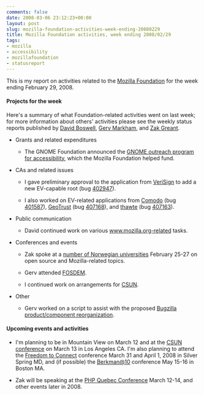 ```yaml
---
comments: false
date: 2008-03-06 23:12:23+00:00
layout: post
slug: mozilla-foundation-activities-week-ending-20080229
title: Mozilla Foundation activities, week ending 2008/02/29
tags:
- mozilla
- accessibility
- mozillafoundation
- statusreport
---
```


This is my report on activities related to the [Mozilla Foundation](http://www.mozillafoundation.org/) for the week ending February 29, 2008.


#### Projects for the week


Here's a summary of what Foundation-related activities went on last week; for more information about others' activities please see the weekly status reports published by [David Boswell](http://davidwboswell.wordpress.com/), [Gerv Markham](http://weblogs.mozillazine.org/gerv/), and [Zak Greant](http://zak.greant.com/).



	
  * Grants and related expenditures

	
    * The GNOME Foundation announced the [GNOME outreach program for accessibility](http://www.gnome.org/press/releases/gop-a11y.html), which the Mozilla Foundation helped fund.




	
  * CAs and related issues

	
    * I gave preliminary approval to the application from [VeriSign](http://www.mozilla.org/projects/security/certs/pending/#VeriSign) to add a new EV-capable root (bug [402947](https://bugzilla.mozilla.org/show_bug.cgi?id=402947)).

	
    * I also worked on EV-related applications from [Comodo](http://www.mozilla.org/projects/security/certs/pending/#Comodo) (bug [401587](https://bugzilla.mozilla.org/show_bug.cgi?id=401587)), [GeoTrust](http://www.mozilla.org/projects/security/certs/pending/#GeoTrust) (bug [407168](https://bugzilla.mozilla.org/show_bug.cgi?id=407168)), and [thawte](http://www.mozilla.org/projects/security/certs/pending/#thawte) (bug [407163](https://bugzilla.mozilla.org/show_bug.cgi?id=407163)).




	
  * Public communication

	
    * David continued work on various www.mozilla.org-related tasks.




	
  * Conferences and events

	
    * Zak spoke at a [number of Norwegian universities](http://zak.greant.com/fossnut-the-free-and-open-source-software-norwegian-university-tour/) February 25-27 on open source and Mozilla-related topics.

	
    * Gerv attended [FOSDEM](http://weblogs.mozillazine.org/gerv/archives/2008/02/fosdem_writeup_1.html).

	
    * I continued work on arrangements for [CSUN](http://www.csun.edu/cod/conf/).




	
  * Other

	
    * Gerv worked on a script to assist with the proposed [Bugzilla product/component reorganization](http://www.gerv.net/temp/bmo-reorg.html).







#### Upcoming events and activities





	
  * I'm planning to be in Mountain View on March 12 and at the [CSUN conference](http://www.csun.edu/cod/conf/) on March 13 in Los Angeles CA. I'm also planning to attend the [Freedom to Connect](http://freedom-to-connect.net/) conference March 31 and April 1, 2008 in Silver Spring MD, and (if possible) the [Berkman@10](http://cyber.law.harvard.edu/berkat10/) conference May 15-16 in Boston MA.

	
  * Zak will be speaking at the [PHP Quebec Conference](http://conf.phpquebec.com/) March 12-14, and other events later in 2008.


